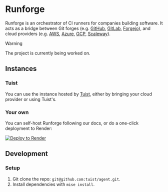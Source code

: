 # Runforge

Runforge is an orchestrator of CI runners for companies building software. It acts as a bridge between Git forges (e.g. [GitHub](https://github.com), [GitLab](https://gitlab.com), [Forgejo](https://forgejo.org/)), and cloud providers (e.g. [AWS](https://aws.amazon.com/), [Azure](https://azure.microsoft.com/en-us/), [GCP](https://cloud.google.com/), [Scaleway](ttps://www.scaleway.com/en/)).

> [!WARNING]
> The project is currently being worked on.

## Instances

### Tuist

You can use the instance hosted by [Tuist](https://tuist.dev), either by bringing your cloud provider or using Tuist's.

### Your own

You can self-host Runforge following our docs, or do a one-click deployment to Render:

[![Deploy to Render](https://render.com/images/deploy-to-render-button.svg)](https://render.com/deploy)

## Development

### Setup

1. Git clone the repo: `git@github.com:tuist/agent.git`.
2. Install dependencies with `mise install`.
